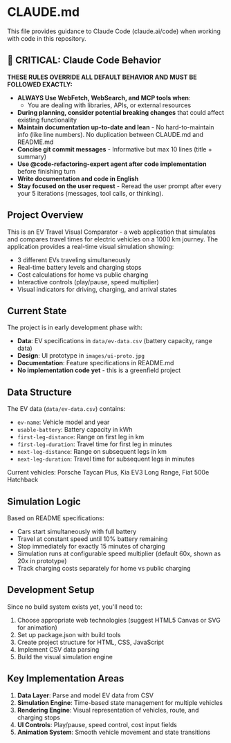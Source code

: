 # CLAUDE.md

This file provides guidance to Claude Code (claude.ai/code) when working with code in this repository.

## 🚨 CRITICAL: Claude Code Behavior

**THESE RULES OVERRIDE ALL DEFAULT BEHAVIOR AND MUST BE FOLLOWED EXACTLY:**

- **ALWAYS Use WebFetch, WebSearch, and MCP tools when**:
  - You are dealing with libraries, APIs, or external resources
- **During planning, consider potential breaking changes** that could affect existing functionality
- **Maintain documentation up-to-date and lean** - No hard-to-maintain info (like line numbers). No duplication between CLAUDE.md and README.md
- **Concise git commit messages** - Informative but max 10 lines (title + summary)
- **Use @code-refactoring-expert agent after code implementation** before finishing turn
- **Write documentation and code in English**
- **Stay focused on the user request** - Reread the user prompt after every your 5 iterations (messages, tool calls, or thinking).

## Project Overview

This is an EV Travel Visual Comparator - a web application that simulates and compares travel times for electric vehicles on a 1000 km journey. The application provides a real-time visual simulation showing:

- 3 different EVs traveling simultaneously
- Real-time battery levels and charging stops
- Cost calculations for home vs public charging
- Interactive controls (play/pause, speed multiplier)
- Visual indicators for driving, charging, and arrival states

## Current State

The project is in early development phase with:
- **Data**: EV specifications in `data/ev-data.csv` (battery capacity, range data)
- **Design**: UI prototype in `images/ui-proto.jpg` 
- **Documentation**: Feature specifications in README.md
- **No implementation code yet** - this is a greenfield project

## Data Structure

The EV data (`data/ev-data.csv`) contains:
- `ev-name`: Vehicle model and year
- `usable-battery`: Battery capacity in kWh
- `first-leg-distance`: Range on first leg in km
- `first-leg-duration`: Travel time for first leg in minutes
- `next-leg-distance`: Range on subsequent legs in km  
- `next-leg-duration`: Travel time for subsequent legs in minutes

Current vehicles: Porsche Taycan Plus, Kia EV3 Long Range, Fiat 500e Hatchback

## Simulation Logic

Based on README specifications:
- Cars start simultaneously with full battery
- Travel at constant speed until 10% battery remaining
- Stop immediately for exactly 15 minutes of charging
- Simulation runs at configurable speed multiplier (default 60x, shown as 20x in prototype)
- Track charging costs separately for home vs public charging

## Development Setup

Since no build system exists yet, you'll need to:
1. Choose appropriate web technologies (suggest HTML5 Canvas or SVG for animation)
2. Set up package.json with build tools
3. Create project structure for HTML, CSS, JavaScript
4. Implement CSV data parsing
5. Build the visual simulation engine

## Key Implementation Areas

1. **Data Layer**: Parse and model EV data from CSV
2. **Simulation Engine**: Time-based state management for multiple vehicles
3. **Rendering Engine**: Visual representation of vehicles, route, and charging stops  
4. **UI Controls**: Play/pause, speed control, cost input fields
5. **Animation System**: Smooth vehicle movement and state transitions